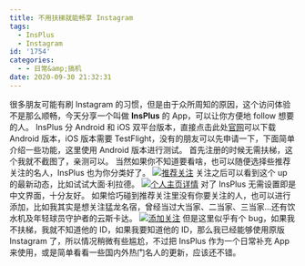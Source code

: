 ```yaml
---
title: 不用扶梯就能畅享 Instagram
tags:
  - InsPlus
  - Instagram
id: '1754'
categories:
  - - 日常&amp;搞机
date: 2020-09-30 21:32:31
---
```


很多朋友可能有刷 Instagram 的习惯，但是由于众所周知的原因，这个访问体验不是那么顺畅，今天分享一个叫做 **InsPlus** 的 App，可以让你方便地 follow 想要的人。 InsPlus 分 Android 和 iOS 双平台版本，直接点击此处[官网](https://insplusapp.com/)可以下载 Android 版本，iOS 版本需要 TestFlight，没有的朋友可以先申请一下，下面简单介绍一些功能，这里使用 Android 版本进行测试。 首先注册的时候无需扶梯，这个我就不截图了，亲测可以。 当然如果你不知道要看啥，也可以随便选择些推荐关注的名人，InsPlus 也为你分类好了。 [![推荐关注](https://i.loli.net/2020/09/30/5dhX3LSRgcHWnkP.jpg)](https://i.loli.net/2020/09/30/5dhX3LSRgcHWnkP.jpg) 关注之后可以看到这个 up 的最新动态，比如试试大面·利拉德。 [![个人主页详情](https://i.loli.net/2020/09/30/xOlAgDLcoeFVIj7.jpg)](https://i.loli.net/2020/09/30/xOlAgDLcoeFVIj7.jpg) 对了 InsPlus 无需设置即是中文界面，十分友好。 如果恰巧碰到推荐关注里没有你要关注的人，也可以进行添加，比如我其实是想关注猛龙名宿，曾经当过大当家、二当家、三当家...还有饮水机及年轻球员守护者的云斯卡达。 [![添加关注](https://i.loli.net/2020/09/30/SOHaJLR3rchNoqx.jpg)](https://i.loli.net/2020/09/30/SOHaJLR3rchNoqx.jpg) 但是这里似乎有个 bug，如果我不扶梯，我就不知道他的 ID，如果我要知道他的 ID，那么我已经能够使用原版 Instagram 了，所以情况稍微有些尴尬，不过把 InsPlus 作为一个日常补充 App 来使用，或是简单看看一些国内外热门名人的更新，应该还不错。